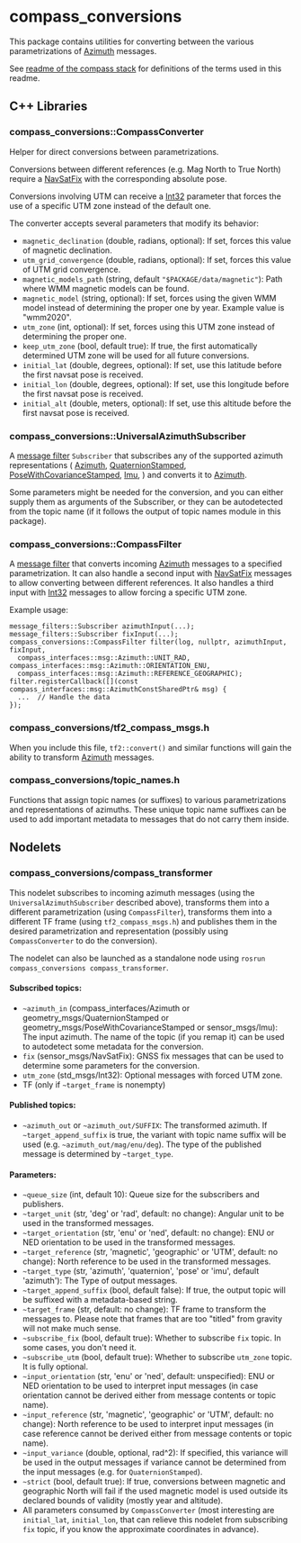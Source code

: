 <!-- SPDX-License-Identifier: BSD-3-Clause -->
<!-- SPDX-FileCopyrightText: Czech Technical University in Prague -->

# compass\_conversions

This package contains utilities for converting between the various parametrizations of
[Azimuth](https://docs.ros.org/en/api/compass_interfaces/html/msg/Azimuth.html) messages.

See [readme of the compass stack](../README.md) for definitions of the terms used in this readme.

## C++ Libraries

### compass\_conversions::CompassConverter

Helper for direct conversions between parametrizations.

Conversions between different references (e.g. Mag North to True North) require a
[NavSatFix](https://docs.ros.org/en/api/sensor_msgs/html/msg/NavSatFix.html) with the corresponding absolute pose.

Conversions involving UTM can receive a [Int32](https://docs.ros.org/en/api/std_msgs/html/msg/Int32.html) parameter
that forces the use of a specific UTM zone instead of the default one.

The converter accepts several parameters that modify its behavior:

- `magnetic_declination` (double, radians, optional): If set, forces this value of magnetic declination.
- `utm_grid_convergence` (double, radians, optional): If set, forces this value of UTM grid convergence.
- `magnetic_models_path` (string, default `"$PACKAGE/data/magnetic"`): Path where WMM magnetic models can be found.
- `magnetic_model` (string, optional): If set, forces using the given WMM model instead of determining the proper
    one by year. Example value is "wmm2020".
- `utm_zone` (int, optional): If set, forces using this UTM zone instead of determining the proper one.
- `keep_utm_zone` (bool, default true): If true, the first automatically determined UTM zone will be used for all future
    conversions.
- `initial_lat` (double, degrees, optional): If set, use this latitude before the first navsat pose is received.
- `initial_lon` (double, degrees, optional): If set, use this longitude before the first navsat pose is received.
- `initial_alt` (double, meters, optional): If set, use this altitude before the first navsat pose is received.

### compass\_conversions::UniversalAzimuthSubscriber

A [message filter](https://wiki.ros.org/message_filters) `Subscriber` that subscribes any of the supported azimuth
representations (
[Azimuth](https://docs.ros.org/en/api/compass_interfaces/html/msg/Azimuth.html),
[QuaternionStamped](https://docs.ros.org/en/api/geometry_msgs/html/msg/QuaternionStamped.html),
[PoseWithCovarianceStamped](https://docs.ros.org/en/api/geometry_msgs/html/msg/pose_with_covariance_stamped.hpptml),
[Imu](https://docs.ros.org/en/api/sensor_msgs/html/msg/Imu.html),
) and converts it to [Azimuth](https://docs.ros.org/en/api/compass_interfaces/html/msg/Azimuth.html).

Some parameters might be needed for the conversion, and you can either supply them as arguments of the Subscriber,
or they can be autodetected from the topic name (if it follows the output of topic names module in this package).

### compass\_conversions::CompassFilter

A [message filter](https://wiki.ros.org/message_filters) that converts incoming
[Azimuth](https://docs.ros.org/en/api/compass_interfaces/html/msg/Azimuth.html) messages to a specified parametrization.
It can also handle a second input with [NavSatFix](https://docs.ros.org/en/api/sensor_msgs/html/msg/NavSatFix.html)
messages to allow converting between different references. It also handles a third input with
[Int32](https://docs.ros.org/en/api/std_msgs/html/msg/Int32.html) messages to allow forcing a specific UTM zone.

Example usage:

```
message_filters::Subscriber azimuthInput(...);
message_filters::Subscriber fixInput(...);
compass_conversions::CompassFilter filter(log, nullptr, azimuthInput, fixInput,
  compass_interfaces::msg::Azimuth::UNIT_RAD, compass_interfaces::msg::Azimuth::ORIENTATION_ENU,
  compass_interfaces::msg::Azimuth::REFERENCE_GEOGRAPHIC);
filter.registerCallback([](const compass_interfaces::msg::AzimuthConstSharedPtr& msg) {
  ...  // Handle the data
});
```

### compass\_conversions/tf2\_compass\_msgs.h

When you include this file, `tf2::convert()` and similar functions will gain the ability to transform
[Azimuth](https://docs.ros.org/en/api/compass_interfaces/html/msg/Azimuth.html) messages.

### compass\_conversions/topic\_names.h

Functions that assign topic names (or suffixes) to various parametrizations and representations of azimuths.
These unique topic name suffixes can be used to add important metadata to messages that do not carry them inside.

## Nodelets

### compass\_conversions/compass\_transformer

This nodelet subscribes to incoming azimuth messages (using the `UniversalAzimuthSubscriber` described above),
transforms them into a different parametrization (using `CompassFilter`), transforms them into a different TF frame
(using `tf2_compass_msgs.h`) and publishes them in the desired parametrization and representation (possibly using
`CompassConverter` to do the conversion).

The nodelet can also be launched as a standalone node using `rosrun compass_conversions compass_transformer`.

#### Subscribed topics:

- `~azimuth_in` (compass_interfaces/Azimuth or geometry_msgs/QuaternionStamped or geometry_msgs/PoseWithCovarianceStamped
    or sensor_msgs/Imu): The input azimuth. The name of the topic (if you remap it) can be used to autodetect some
    metadata for the conversion.
 - `fix` (sensor_msgs/NavSatFix): GNSS fix messages that can be used to determine some parameters for the conversion.
 - `utm_zone` (std_msgs/Int32): Optional messages with forced UTM zone.
 - TF (only if `~target_frame` is nonempty)

#### Published topics:

 - `~azimuth_out` or `~azimuth_out/SUFFIX`: The transformed azimuth. If `~target_append_suffix` is true, the variant
    with topic name suffix will be used (e.g. `~azimuth_out/mag/enu/deg`). The type of the published message is
    determined by `~target_type`.

#### Parameters:

- `~queue_size` (int, default 10): Queue size for the subscribers and publishers.
- `~target_unit` (str, 'deg' or 'rad', default: no change): Angular unit to be used in the transformed messages.
- `~target_orientation` (str, 'enu' or 'ned', default: no change): ENU or NED orientation to be used in the
    transformed messages.
- `~target_reference` (str, 'magnetic', 'geographic' or 'UTM', default: no change): North reference to be used in the
    transformed messages.
- `~target_type` (str, 'azimuth', 'quaternion', 'pose' or 'imu', default 'azimuth'): The Type of output messages.
- `~target_append_suffix` (bool, default false): If true, the output topic will be suffixed with a metadata-based
    string.
- `~target_frame` (str, default: no change): TF frame to transform the messages to. Please note that frames that are
    too "titled" from gravity will not make much sense.
- `~subscribe_fix` (bool, default true): Whether to subscribe `fix` topic. In some cases, you don't need it.
- `~subscribe_utm` (bool, default true): Whether to subscribe `utm_zone` topic. It is fully optional.
- `~input_orientation` (str, 'enu' or 'ned', default: unspecified): ENU or NED orientation to be used to interpret
    input messages (in case orientation cannot be derived either from message contents or topic name).
- `~input_reference` (str, 'magnetic', 'geographic' or 'UTM', default: no change): North reference to be used to
    interpret input messages (in case reference cannot be derived either from message contents or topic name).
- `~input_variance` (double, optional, rad^2): If specified, this variance will be used in the output messages
    if variance cannot be determined from the input messages (e.g. for `QuaternionStamped`).
- `~strict` (bool, default true): If true, conversions between magnetic and geographic North will fail if the used
    magnetic model is used outside its declared bounds of validity (mostly year and altitude).
- All parameters consumed by `CompassConverter` (most interesting are `initial_lat`, `initial_lon`, that can relieve
    this nodelet from subscribing `fix` topic, if you know the approximate coordinates in advance).
